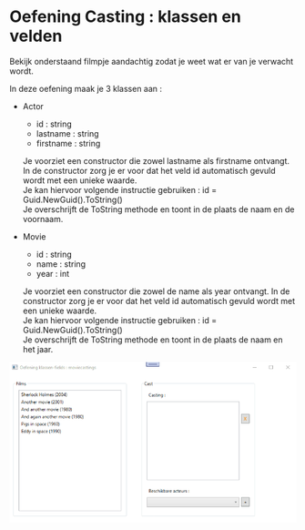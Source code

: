 # Oefening Casting : klassen en velden

Bekijk onderstaand filmpje aandachtig zodat je weet wat er van je verwacht wordt.  
  
In deze oefening maak je 3 klassen aan :   
  * Actor
    * id : string  
    * lastname : string  
    * firstname : string  

    Je voorziet een constructor die zowel lastname als firstname ontvangt.  
    In de constructor zorg je er voor dat het veld id automatisch gevuld wordt met een unieke waarde.  
    Je kan hiervoor volgende instructie gebruiken :  id = Guid.NewGuid().ToString()  
    Je overschrijft de ToString methode en toont in de plaats de naam en de voornaam.  

  * Movie
    * id : string
    * name : string
    * year : int
    
    Je voorziet een constructor die zowel de name als year ontvangt.
    In de constructor zorg je er voor dat het veld id automatisch gevuld wordt met een unieke waarde.  
    Je kan hiervoor volgende instructie gebruiken :  id = Guid.NewGuid().ToString()  
    Je overschrijft de ToString methode en toont in de plaats de naam en het jaar.  

  


![afbeelding](assets/oe-klassen-casting.gif)

  
  
